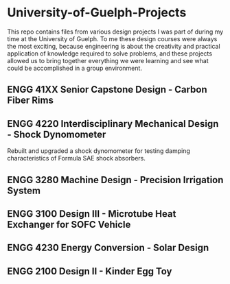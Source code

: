 # University-of-Guelph-Projects
This repo contains files from various design projects I was part of during my time at the University of Guelph. To me these design courses were always the most exciting, because engineering is about the creativity and practical application of knowledge required to solve problems, and these projects allowed us to bring together everything we were learning and see what could be accomplished in a group environment.

## ENGG 41XX Senior Capstone Design - Carbon Fiber Rims


## ENGG 4220 Interdisciplinary Mechanical Design - Shock Dynomometer
Rebuilt and upgraded a shock dynomometer for testing damping characteristics of Formula SAE shock absorbers.

## ENGG 3280 Machine Design - Precision Irrigation System


## ENGG 3100 Design III - Microtube Heat Exchanger for SOFC Vehicle


## ENGG 4230 Energy Conversion - Solar Design


## ENGG 2100 Design II - Kinder Egg Toy


